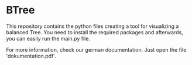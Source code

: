# BTree

This repository contains the python files creating a tool for visualizing a balanced Tree. You need to install the required packages and afterwards, you can easily run the main.py file. 

For more information, check our german documentation. Just open the file 'dokumentation.pdf'.